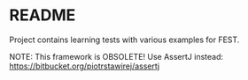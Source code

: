 # README #

Project contains learning tests with various examples for FEST.

NOTE: This framework is OBSOLETE! Use AssertJ instead: https://bitbucket.org/piotrstawirej/assertj